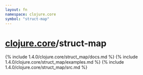 ```yaml
---
layout: fn
namespace: clojure.core
symbol: "struct-map"
---
```


# [clojure.core](../)/struct-map

{% include 1.4.0/clojure.core/struct_map/docs.md %}
{% include 1.4.0/clojure.core/struct_map/examples.md %}
{% include 1.4.0/clojure.core/struct_map/src.md %}

